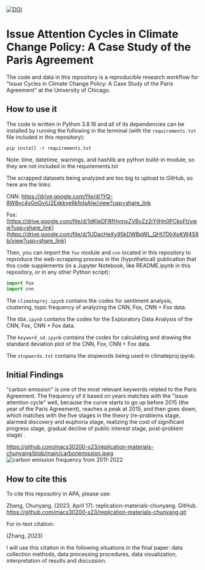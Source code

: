 
[![DOI](https://zenodo.org/badge/DOI/10.5281/zenodo.6429151.svg)](https://doi.org/10.5281/zenodo.6429151)

# Issue Attention Cycles in Climate Change Policy: A Case Study of the Paris Agreement

The code and data in this repository is a reproducible research workflow for "Issue Cycles in Climate Change Policy: A Case Study of the Paris Agreement" at the University of Chicago.

## How to use it

The code is written in Python 3.8.16 and all of its dependencies can be installed by running the following in the terminal (with the `requirements.txt` file included in this repository):

```
pip install -r requirements.txt
```
Note: time, datetime, warnings, and hashlib are python build-in module, so they are not included in the requirements.txt

The scrapped datasets being analyzed are too big to upload to GitHub, so here are the links:

CNN: https://drive.google.com/file/d/1YQ-8W8yc4yGnGviU2Eskkye6kfoIsAlw/view?usp=share_link

Fox: [https://drive.google.com/file/d/1dKIeDFRfHymxZVBvZz2jYjlHn0PCkoFt/view?usp=share_link](https://drive.google.com/file/d/1UDacHeXy95kDWBpWL_QHt7DhXpKW4S8b/view?usp=share_link)


Then, you can import the `fox` module and `cnn` located in this repository to reproduce the web-scrapping process in the (hypothetical) publication that this code supplements (in a Jupyter Notebook, like README.ipynb in this repository, or in any other Python script): 


```python
import fox
import cnn
```


The `climateproj.ipynb` contains the codes for sentiment analysis, clustering, topic frequency of analyzing the CNN, Fox, CNN + Fox data.

The `EDA.ipynb` contains the codes for the Exploratory Data Analysis of the CNN, Fox, CNN + Fox data.

The `keyword_sd.ipynb` contains the codes for calculating and drawing the standard deviation plot of the CNN, Fox, CNN + Fox data.

The `stopwords.txt` contains the stopwords being used in climateproj.ipynb. 

## Initial Findings

"carbon emission" is one of the most relevant keywords related to the Paris Agreement. The frequency of it based on years matches with the "issue attention cycle" well, because the curve starts to go up before 2015 (the year of the Paris Agreement), reaches a peak at 2015, and then goes down, which matches with the five stages in the theory (re-problems stage, alarmed discovery and euphoria stage, realizing the cost of significant progress stage, gradual decline of public interest stage, post-problem stage) . 

https://github.com/macs30200-s23/replication-materials-chunyang/blob/main/carbonemission.jpeg
![carbon emission frequency from 2011-2022](https://github.com/macs30200-s23/replication-materials-chunyang/blob/main/carbonemission.jpeg)

## How to cite this

To cite this reposotiry in APA, please use:

Zhang, Chunyang. (2023, April 17). replication-materials-chunyang. GitHub. https://github.com/macs30200-s23/replication-materials-chunyang.git

For in-text citation:

(Zhang, 2023)

I will use this citation in the following situations in the final paper: data collection methods, data processing procedures, data visualization, interpretation of results and discussion.


